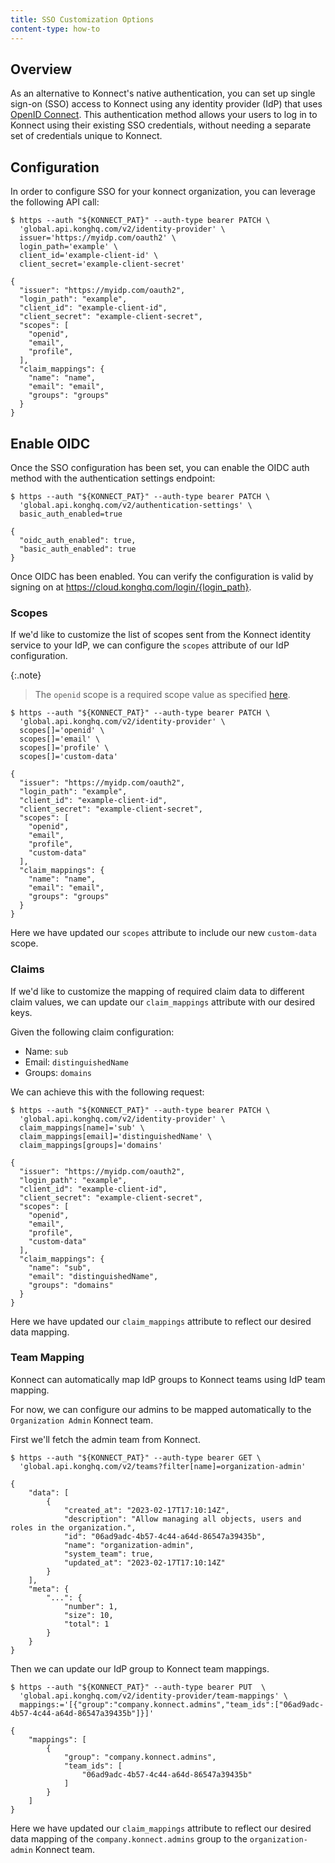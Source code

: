 ```yaml
---
title: SSO Customization Options
content-type: how-to
---
```


## Overview

As an alternative to Konnect's native authentication, you can set up single sign-on (SSO) access to Konnect using
any identity provider (IdP) that uses [OpenID Connect](https://openid.net/connect/). 
This authentication method allows your users to log in to Konnect using their existing SSO credentials, without needing
a separate set of credentials unique to Konnect.


## Configuration

In order to configure SSO for your konnect organization, you can leverage the following API call:

```shell
$ https --auth "${KONNECT_PAT}" --auth-type bearer PATCH \
  'global.api.konghq.com/v2/identity-provider' \
  issuer='https://myidp.com/oauth2' \
  login_path='example' \
  client_id='example-client-id' \
  client_secret='example-client-secret'
  
{
  "issuer": "https://myidp.com/oauth2",
  "login_path": "example",
  "client_id": "example-client-id",
  "client_secret": "example-client-secret",
  "scopes": [
    "openid",
    "email",
    "profile",
  ],
  "claim_mappings": {
    "name": "name",
    "email": "email",
    "groups": "groups"
  }
}
```


## Enable OIDC

Once the SSO configuration has been set, you can enable the OIDC auth method with the authentication settings endpoint:

```shell
$ https --auth "${KONNECT_PAT}" --auth-type bearer PATCH \
  'global.api.konghq.com/v2/authentication-settings' \
  basic_auth_enabled=true
  
{
  "oidc_auth_enabled": true,
  "basic_auth_enabled": true
}
```
Once OIDC has been enabled. You can verify the configuration is valid by signing on at https://cloud.konghq.com/login/{login_path}.


### Scopes

If we'd like to customize the list of scopes sent from the Konnect identity service to your IdP, we can configure the 
`scopes` attribute of our IdP configuration.

{:.note}
> The `openid` scope is a required scope value as specified [here](https://openid.net/specs/openid-connect-core-1_0.html#AuthRequest).

```shell
$ https --auth "${KONNECT_PAT}" --auth-type bearer PATCH \
  'global.api.konghq.com/v2/identity-provider' \
  scopes[]='openid' \
  scopes[]='email' \
  scopes[]='profile' \
  scopes[]='custom-data'

{
  "issuer": "https://myidp.com/oauth2",
  "login_path": "example",
  "client_id": "example-client-id",
  "client_secret": "example-client-secret",
  "scopes": [
    "openid",
    "email",
    "profile",
    "custom-data"
  ],
  "claim_mappings": {
    "name": "name",
    "email": "email",
    "groups": "groups"
  }
}
```

Here we have updated our `scopes` attribute to include our new `custom-data` scope.

### Claims

If we'd like to customize the mapping of required claim data to different claim values, we can update our 
`claim_mappings` attribute with our desired keys.

Given the following claim configuration:

* Name: `sub`
* Email: `distinguishedName`
* Groups: `domains`

We can achieve this with the following request:

```shell
$ https --auth "${KONNECT_PAT}" --auth-type bearer PATCH \
  'global.api.konghq.com/v2/identity-provider' \
  claim_mappings[name]='sub' \
  claim_mappings[email]='distinguishedName' \
  claim_mappings[groups]='domains'

{
  "issuer": "https://myidp.com/oauth2",
  "login_path": "example",
  "client_id": "example-client-id",
  "client_secret": "example-client-secret",
  "scopes": [
    "openid",
    "email",
    "profile",
    "custom-data"
  ],
  "claim_mappings": {
    "name": "sub",
    "email": "distinguishedName",
    "groups": "domains"
  }
}
```

Here we have updated our `claim_mappings` attribute to reflect our desired data mapping.

### Team Mapping

Konnect can automatically map IdP groups to Konnect teams using IdP team mapping.

For now, we can configure our admins to be mapped automatically to the `Organization Admin` Konnect team.

First we'll fetch the admin team from Konnect.

```shell
$ https --auth "${KONNECT_PAT}" --auth-type bearer GET \
  'global.api.konghq.com/v2/teams?filter[name]=organization-admin'

{
    "data": [
        {
            "created_at": "2023-02-17T17:10:14Z",
            "description": "Allow managing all objects, users and roles in the organization.",
            "id": "06ad9adc-4b57-4c44-a64d-86547a39435b",
            "name": "organization-admin",
            "system_team": true,
            "updated_at": "2023-02-17T17:10:14Z"
        }
    ],
    "meta": {
        "...": {
            "number": 1,
            "size": 10,
            "total": 1
        }
    }
}
```

Then we can update our IdP group to Konnect team mappings.

```shell
$ https --auth "${KONNECT_PAT}" --auth-type bearer PUT  \
  'global.api.konghq.com/v2/identity-provider/team-mappings' \
  mappings:='[{"group":"company.konnect.admins","team_ids":["06ad9adc-4b57-4c44-a64d-86547a39435b"]}]'

{
    "mappings": [
        {
            "group": "company.konnect.admins",
            "team_ids": [
                "06ad9adc-4b57-4c44-a64d-86547a39435b"
            ]
        }
    ]
}
```

Here we have updated our `claim_mappings` attribute to reflect our desired data mapping of the `company.konnect.admins`
group to the `organization-admin` Konnect team.

